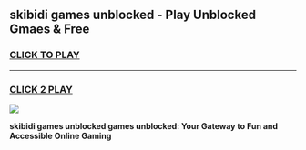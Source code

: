 
## skibidi games unblocked - Play Unblocked Gmaes & Free
<h3>
<a href="https://news.freeplayer.one?title=skibidi_games_unblocked&ref=23F">CLICK TO PLAY</a></h3>
<hr>

<h3>
<a href="https://news.freeplayer.one?title=skibidi_games_unblocked&ref=23F">CLICK 2 PLAY</a>
  
</h3>

<a href="https://news.freeplayer.one?title=skibidi_games_unblocked&ref=23F/"><img src="https://clearcache.store/games.png"></a>


**skibidi games unblocked games unblocked: Your Gateway to Fun and Accessible Online Gaming**
